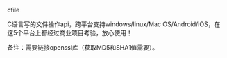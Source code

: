 cfile

C语言写的文件操作api，跨平台支持windows/linux/Mac OS/Android/iOS，在这5个平台上都经过商业项目考验，放心使用！



备注：需要链接openssl库（获取MD5和SHA1值需要）。